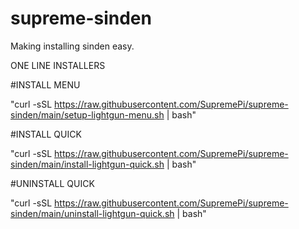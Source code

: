# supreme-sinden
Making installing sinden easy.

ONE LINE INSTALLERS

#INSTALL MENU

"curl -sSL https://raw.githubusercontent.com/SupremePi/supreme-sinden/main/setup-lightgun-menu.sh | bash"

#INSTALL QUICK

"curl -sSL https://raw.githubusercontent.com/SupremePi/supreme-sinden/main/install-lightgun-quick.sh | bash"

#UNINSTALL QUICK

"curl -sSL https://raw.githubusercontent.com/SupremePi/supreme-sinden/main/uninstall-lightgun-quick.sh | bash"

